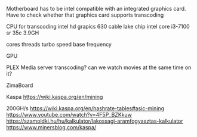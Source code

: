 Motherboard
has to be intel compatible with an integrated graphics card. Have to check whether that graphics card supports transcoding


CPU
for transcoding intel hd grapics 630
cable lake chip
intel core i3-7100 sr 35c 3.9GH

cores
threads
turbo speed
base frequency

GPU

PLEX Media server
transcoding?
can we watch movies at the same time on it?

ZimaBoard

Kaspa
https://wiki.kaspa.org/en/mining

200GH/s
https://wiki.kaspa.org/en/hashrate-tables#asic-mining
https://www.youtube.com/watch?v=4F5P_BZKkuw
https://szamoldki.hu/hu/kalkulator/lakossagi-aramfogyasztas-kalkulator
https://www.minersblog.com/kaspa/
